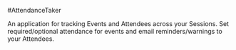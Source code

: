 #AttendanceTaker

An application for tracking Events and Attendees across your Sessions. Set required/optional attendance for events and email reminders/warnings to your Attendees.
